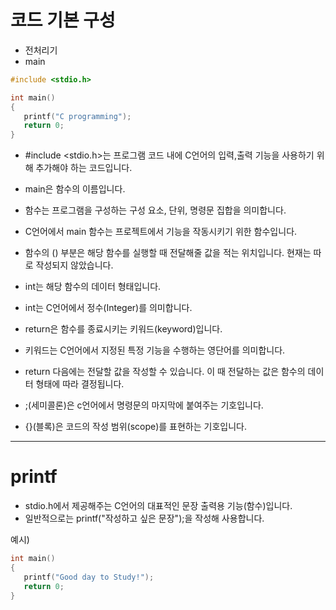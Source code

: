 # 코드 기본 구성
+ 전처리기
+ main

```c
#include <stdio.h>

int main()
{
   printf("C programming");
   return 0;
}
```
+ #include <stdio.h>는 프로그램 코드 내에 C언어의 입력,출력 기능을 사용하기 위해 추가해야 하는 코드입니다.

+ main은 함수의 이름입니다.
+ 함수는 프로그램을 구성하는 구성 요소, 단위, 명령문 집합을 의미합니다.
+ C언어에서 main 함수는 프로젝트에서 기능을 작동시키기 위한 함수입니다.
+ 함수의 () 부분은 해당 함수를 실행할 때 전달해줄 값을 적는 위치입니다. 현재는 따로 작성되지 않았습니다.

+ int는 해당 함수의 데이터 형태입니다.
+ int는 C언어에서 정수(Integer)를 의미합니다.

+ return은 함수를 종료시키는 키워드(keyword)입니다.
+ 키워드는 C언어에서 지정된 특정 기능을 수행하는 영단어를 의미합니다.
+ return 다음에는 전달할 값을 작성할 수 있습니다. 이 때 전달하는 값은 함수의 데이터 형태에 따라 결정됩니다.

+ ;(세미콜론)은 c언어에서 명령문의 마지막에 붙여주는 기호입니다.

+ {}(블록)은 코드의 작성 범위(scope)를 표현하는 기호입니다.

<hr/>

# printf
+ stdio.h에서 제공해주는 C언어의 대표적인 문장 출력용 기능(함수)입니다.<br>
+ 일반적으로는 printf("작성하고 싶은 문장");을 작성해 사용합니다.

예시)
```c
int main()
{
   printf("Good day to Study!");
   return 0;
}
```

